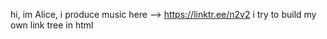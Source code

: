 hi, im Alice, 
i produce music here --> https://linktr.ee/n2v2
i try to build my own link tree in html 

<!---
Alice-TYBG/Alice-TYBG is a ✨ special ✨ repository because its `README.md` (this file) appears on your GitHub profile.
You can click the Preview link to take a look at your changes.
--->
